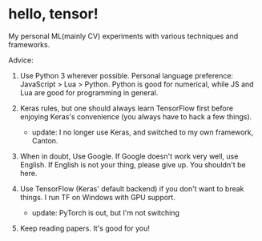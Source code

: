 # hello, tensor!

My personal ML(mainly CV) experiments with various techniques and frameworks.

Advice:

1. Use Python 3 wherever possible. Personal language preference: JavaScript > Lua > Python. Python is good for numerical, while JS and Lua are good for programming in general.

2. Keras rules, but one should always learn TensorFlow first before enjoying Keras's convenience (you always have to hack a few things).

    - update: I no longer use Keras, and switched to my own framework, Canton.

3. When in doubt, Use Google. If Google doesn't work very well, use English. If English is not your thing, please give up. You shouldn't be here.

4. Use TensorFlow (Keras' default backend) if you don't want to break things. I run TF on Windows with GPU support.

    - update: PyTorch is out, but I'm not switching

5. Keep reading papers. It's good for you!
